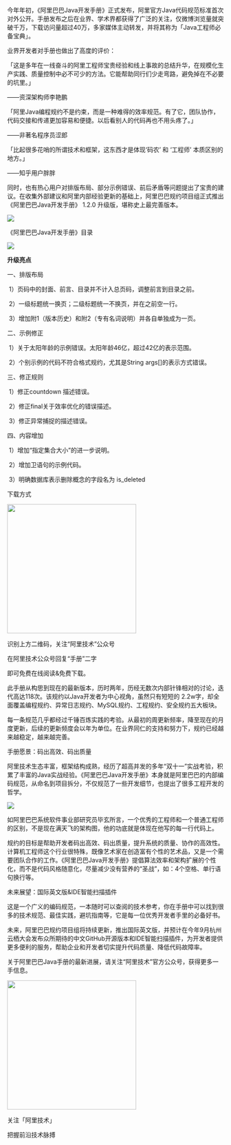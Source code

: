 今年年初，《阿里巴巴Java开发手册》正式发布，阿里官方Java代码规范标准首次对外公开。手册发布之后在业界、学术界都获得了广泛的关注，仅微博浏览量就突破千万，下载访问量超过40万，多家媒体主动转发，并将其称为「Java工程师必备宝典」。

 

业界开发者对手册也做出了高度的评价：

 

「这是多年在一线奋斗的阿里工程师宝贵经验和线上事故的总结升华，在规模化生产实践、质量控制中必不可少的方法。它能帮助同行们少走弯路，避免掉在不必要的坑里。」

——资深架构师李艳鹏

 

「阿里Java编程规约不是约束，而是一种难得的效率规范。有了它，团队协作，代码交接和传递更加容易和便捷。以后看别人的代码再也不用头疼了。」

——非著名程序员涩郎

 

「比起很多花哨的所谓技术和框架，这东西才是体现‘码农’ 和 ‘工程师’ 本质区别的地方。」

——知乎用户胖胖

 

同时，也有热心用户对排版布局、部分示例错误、前后矛盾等问题提出了宝贵的建议。在收集外部建议和阿里内部经验更新的基础上，阿里巴巴规约项目组正式推出《阿里巴巴Java开发手册》 1.2.0 升级版，堪称史上最完善版本。

![](http://mmbiz.qpic.cn/mmbiz_png/159icnNTXChMs2V0FVBk88iciaJlmRUpvwPOsMQaQSkS8uvFHMRiaPldnQ2VHoZcVeRNb2Ij5uRoYR4Hqp9BTfHHdA/640?wx_fmt=png&tp=webp&wxfrom=5&wx_lazy=1)

《阿里巴巴Java开发手册》目录

![](http://mmbiz.qpic.cn/mmbiz_jpg/159icnNTXChMs2V0FVBk88iciaJlmRUpvwPZJicicsTQHX9ZdrsuvPMAmUXqp0KuYTpNiaJMicfzxGiaLw10sl3nqQcVCQ/640?wx_fmt=jpeg&tp=webp&wxfrom=5&wx_lazy=1)

**升级亮点**

 

一、排版布局

​       1）页码中的封面、前言、目录并不计入总页码，调整前言到目录之前。

​       2）一级标题统一换页；二级标题统一不换页，并在之前空一行。

​       3）增加附1（版本历史）和附2（专有名词说明）并各自单独成为一页。

 

二、示例修正

​       1）关于太阳年龄的示例错误。太阳年龄46亿，超过42亿的表示范围。

​       2）个别示例的代码不符合格式规约，尤其是String args[]的表示方式错误。

 

三、修正规则

​       1）修正countdown 描述错误。

​       2）修正final关于效率优化的错误描述。

​       3）修正异常捕捉的描述错误。

 

四、内容增加

​       1）增加“指定集合大小”的进一步说明。

​       2）增加卫语句的示例代码。

​       3）明确数据库表示删除概念的字段名为 is_deleted

 

下载方式

<img src="http://mmbiz.qpic.cn/mmbiz_jpg/159icnNTXChMs2V0FVBk88iciaJlmRUpvwPopKAQBwGorcqTVAldhw6FuLqD6IfGS6gMtwIDWG2pVib3LUNlfrVHag/640?wx_fmt=jpeg&tp=webp&wxfrom=5&wx_lazy=1" width="300" />

识别上方二维码，关注“阿里技术”公众号

在阿里技术公众号回复“手册”二字

即可免费在线阅读&免费下载。

此手册从构思到现在的最新版本，历时两年，历经无数次内部针锋相对的讨论，迭代高达118次。该规约以Java开发者为中心视角，虽然只有短短的 2.2w字，却全面覆盖编程规约、异常日志规约、MySQL规约、工程规约、安全规约五大板块。

 

每一条规范几乎都经过千锤百炼实践的考验。从最初的周更新频率，降至现在的月度更新，后续的更新频度会以年为单位。在业界同仁的支持和努力下，规约已经越来越稳定，越来越完善。

 

手册愿景：码出高效、码出质量

 

阿里技术生态丰富，框架结构成熟，经历了超高并发的多年“双十一”实战考验，积累了丰富的Java实战经验。《阿里巴巴Java开发手册》本身就是阿里巴巴的内部编码规范，从命名到项目拆分，不仅规范了一些开发细节，也提出了很多工程开发的哲学。

![](http://mmbiz.qpic.cn/mmbiz_jpg/159icnNTXChMs2V0FVBk88iciaJlmRUpvwPEzjP9QjDkteYmmTFqtzcZRr8Eagb3d0h67zwmUCGEfKoiaT7rUr1eew/640?wx_fmt=jpeg&tp=webp&wxfrom=5&wx_lazy=1) 

如阿里巴巴系统软件事业部研究员毕玄所言，一个优秀的工程师和一个普通工程师的区别，不是现在满天飞的架构图，他的功底就是体现在他写的每一行代码上。

 

规约的目标是帮助开发者码出高效、码出质量，提升系统的质量、协作的高效性。计算机工程师这个行业很特殊，既像艺术家在创造富有个性的艺术品，又是一个需要团队合作的工作。《阿里巴巴Java开发手册》提倡算法效率和架构扩展的个性化，而不是代码风格随意化，尽量减少没有营养的“圣战”，如：4个空格、单行语句换行等。

 

未来展望：国际英文版&IDE智能扫描插件

 

这是一个广义的编码规范，一本随时可以查阅的技术参考，你在手册中可以找到很多的技术规范、最佳实践，避坑指南等，它是每一位优秀开发者手里的必备好书。

 

未来，阿里巴巴规约项目组将持续更新，推出国际英文版，并预计在今年9月杭州云栖大会发布众所期待的中文GitHub开源版本和IDE智能扫描插件，为开发者提供更多便利的服务，帮助企业和开发者切实提升代码质量、降低代码故障率。

 

关于阿里巴巴Java手册的最新进展，请关注“阿里技术”官方公众号，获得更多一手信息。

<img src="http://mmbiz.qpic.cn/mmbiz_jpg/159icnNTXChMs2V0FVBk88iciaJlmRUpvwPopKAQBwGorcqTVAldhw6FuLqD6IfGS6gMtwIDWG2pVib3LUNlfrVHag/640?wx_fmt=jpeg&tp=webp&wxfrom=5&wx_lazy=1" width="300" />

关注「阿里技术」

把握前沿技术脉搏